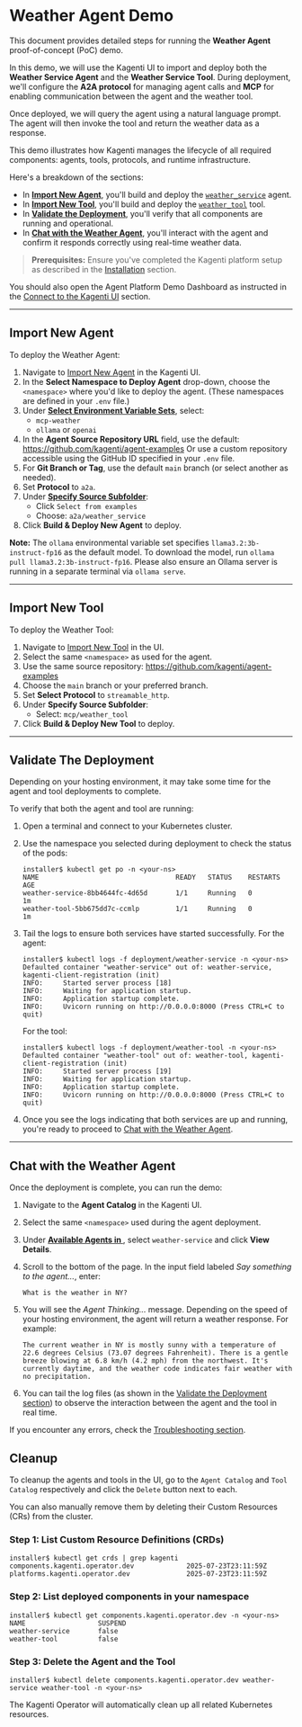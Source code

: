 # Weather Agent Demo

This document provides detailed steps for running the **Weather Agent** proof-of-concept (PoC) demo.

In this demo, we will use the Kagenti UI to import and deploy both the **Weather Service Agent** and the **Weather Service Tool**.
During deployment, we'll configure the **A2A protocol** for managing agent calls and **MCP** for enabling communication between the agent and the weather tool.

Once deployed, we will query the agent using a natural language prompt. The agent will then invoke the tool and return the weather data as a response.

This demo illustrates how Kagenti manages the lifecycle of all required components: agents, tools, protocols, and runtime infrastructure.

Here's a breakdown of the sections:

- In [**Import New Agent**](#import-new-agent), you'll build and deploy the [`weather_service`](https://github.com/kagenti/agent-examples/tree/main/a2a/weather_service) agent.
- In [**Import New Tool**](#import-new-tool), you'll build and deploy the [`weather_tool`](https://github.com/kagenti/agent-examples/tree/main/mcp/weather_tool) tool.
- In [**Validate the Deployment**](#validate-the-deployment), you'll verify that all components are running and operational.
- In [**Chat with the Weather Agent**](#chat-with-the-weather-agent), you'll interact with the agent and confirm it responds correctly using real-time weather data.

> **Prerequisites:**
> Ensure you've completed the Kagenti platform setup as described in the [Installation](./demos.md#installation) section.

You should also open the Agent Platform Demo Dashboard as instructed in the [Connect to the Kagenti UI](./demos.md#connect-to-the-kagenti-ui) section.

---

## Import New Agent

To deploy the Weather Agent:

1. Navigate to [Import New Agent](http://kagenti-ui.localtest.me:8080/Import_New_Agent#import-new-agent) in the Kagenti UI.
2. In the **Select Namespace to Deploy Agent** drop-down, choose the `<namespace>` where you'd like to deploy the agent. (These namespaces are defined in your `.env` file.)
3. Under [**Select Environment Variable Sets**](http://kagenti-ui.localtest.me:8080/Import_New_Agent#select-environment-variable-sets), select:
   - `mcp-weather`
   - `ollama` or `openai`
4. In the **Agent Source Repository URL** field, use the default:
   <https://github.com/kagenti/agent-examples>
   Or use a custom repository accessible using the GitHub ID specified in your `.env` file.
5. For **Git Branch or Tag**, use the default `main` branch (or select another as needed).
6. Set **Protocol** to `a2a`.
7. Under [**Specify Source Subfolder**](http://kagenti-ui.localtest.me:8080/Import_New_Agent#specify-source-subfolder):
   - Click `Select from examples`
   - Choose: `a2a/weather_service`
8. Click **Build & Deploy New Agent** to deploy.

**Note:** The `ollama` environmental variable set specifies `llama3.2:3b-instruct-fp16` as the default model. To download the model, run `ollama pull llama3.2:3b-instruct-fp16`. Please also ensure an Ollama server is running in a separate terminal via `ollama serve`.

---

## Import New Tool

To deploy the Weather Tool:

1. Navigate to [Import New Tool](http://kagenti-ui.localtest.me:8080/Import_New_Tool#import-new-tool) in the UI.
1. Select the same `<namespace>` as used for the agent.
1. Use the same source repository:
   <https://github.com/kagenti/agent-examples>
1. Choose the `main` branch or your preferred branch.
1. Set **Select Protocol** to `streamable_http`.
1. Under **Specify Source Subfolder**:
   - Select: `mcp/weather_tool`
1. Click **Build & Deploy New Tool** to deploy.

---

## Validate The Deployment

Depending on your hosting environment, it may take some time for the agent and tool deployments to complete.

To verify that both the agent and tool are running:

1. Open a terminal and connect to your Kubernetes cluster.
2. Use the namespace you selected during deployment to check the status of the pods:

   ```console
   installer$ kubectl get po -n <your-ns>
   NAME                                  READY   STATUS    RESTARTS   AGE
   weather-service-8bb4644fc-4d65d       1/1     Running   0          1m
   weather-tool-5bb675dd7c-ccmlp         1/1     Running   0          1m
   ```

3. Tail the logs to ensure both services have started successfully.
   For the agent:

   ```console
   installer$ kubectl logs -f deployment/weather-service -n <your-ns>
   Defaulted container "weather-service" out of: weather-service, kagenti-client-registration (init)
   INFO:     Started server process [18]
   INFO:     Waiting for application startup.
   INFO:     Application startup complete.
   INFO:     Uvicorn running on http://0.0.0.0:8000 (Press CTRL+C to quit)
   ```

   For the tool:
   ```console
   installer$ kubectl logs -f deployment/weather-tool -n <your-ns>
   Defaulted container "weather-tool" out of: weather-tool, kagenti-client-registration (init)
   INFO:     Started server process [19]
   INFO:     Waiting for application startup.
   INFO:     Application startup complete.
   INFO:     Uvicorn running on http://0.0.0.0:8000 (Press CTRL+C to quit)
   ```

4. Once you see the logs indicating that both services are up and running, you're ready to proceed to [Chat with the Weather Agent](#chat-with-the-weather-agent).

---

## Chat with the Weather Agent

Once the deployment is complete, you can run the demo:

1. Navigate to the **Agent Catalog** in the Kagenti UI.
2. Select the same `<namespace>` used during the agent deployment.
3. Under [**Available Agents in <namespace>**](http://kagenti-ui.localtest.me:8080/Agent_Catalog#available-agents-in-kagenti-system), select `weather-service` and click **View Details**.
4. Scroll to the bottom of the page. In the input field labeled *Say something to the agent...*, enter:

   ```console
   What is the weather in NY?
   ```

5. You will see the *Agent Thinking...* message. Depending on the speed of your hosting environment, the agent will return a weather response. For example:

   ```console
   The current weather in NY is mostly sunny with a temperature of 22.6 degrees Celsius (73.07 degrees Fahrenheit). There is a gentle breeze blowing at 6.8 km/h (4.2 mph) from the northwest. It's currently daytime, and the weather code indicates fair weather with no precipitation.
   ```

6. You can tail the log files (as shown in the [Validate the Deployment section](#validate-the-deployment)) to observe the interaction between the agent and the tool in real time.

If you encounter any errors, check the [Troubleshooting section](./demos.md#troubleshooting).

## Cleanup

To cleanup the agents and tools in the UI, go to the `Agent Catalog` and `Tool Catalog`
respectively and click the `Delete` button next to each.

You can also manually remove them by deleting their Custom Resources (CRs) from the cluster.

### Step 1: List Custom Resource Definitions (CRDs)

   ```console
   installer$ kubectl get crds | grep kagenti
   components.kagenti.operator.dev             2025-07-23T23:11:59Z
   platforms.kagenti.operator.dev              2025-07-23T23:11:59Z
   ```

### Step 2: List deployed components in your namespace

   ```console
   installer$ kubectl get components.kagenti.operator.dev -n <your-ns>
   NAME                  SUSPEND
   weather-service       false
   weather-tool          false
   ```

### Step 3: Delete the Agent and the Tool

   ```console
   installer$ kubectl delete components.kagenti.operator.dev weather-service weather-tool -n <your-ns>
   ```

The Kagenti Operator will automatically clean up all related Kubernetes resources.
